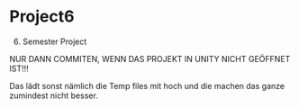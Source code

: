 # Project6
6. Semester Project


NUR DANN COMMITEN, WENN DAS PROJEKT IN UNITY NICHT GEÖFFNET IST!!!

Das lädt sonst nämlich die Temp files mit hoch und die machen das ganze zumindest nicht besser.
